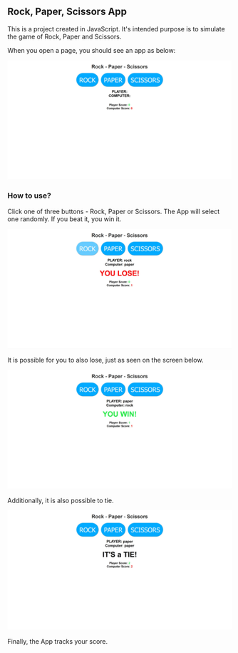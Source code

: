 ## Rock, Paper, Scissors App

This is a project created in JavaScript. It's intended purpose is to simulate the game of Rock, Paper and Scissors. 

When you open a page, you should see an app as below:

![An example of app page](RPS1.jpg?raw=true "page example")

### How to use?

Click one of three buttons - Rock, Paper or Scissors. The App will select one randomly. If you beat it, you win it. 

![An example of win](RPS2.jpg?raw=true "page example")

It is possible for you to also lose, just as seen on the screen below.

![An example of lose](RPS3.jpg?raw=true "page example")

Additionally, it is also possible to tie.

![An example of tie](RPS4.jpg?raw=true "page example")

Finally, the App tracks your score. 

